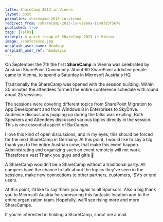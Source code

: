 ```yaml
---
title: ShareCamp 2013 in Vienna
layout: post
permalink: sharecamp-2013-in-vienna
redirect_from: /sharecamp-2013-in-vienna-114938bf567e
published: true
tags: [Talks]
excerpt: A quick recap of ShareCamp 2013 in Vienna
image: /conference.jpg
unsplash_user_name: Headway
unsplash_user_ref: headwayio
---
```


On September the 7th the first **ShareCamp** in Vienna was celebrated by Austrian SharePoint Community. About 60 SharePoint addicted people came to Vienna, to spend a Saturday in Microsoft Austria's HQ.

Traditionally the ShareCamp was opened with the session building. Within 30 minutes the attendees formed the entire conference schedule with round about 25 sessions.

The sessions were covering different topics from SharePoint Migration to App Development and from Windows 8 in Enterprises to SkyDrive. Audience discussions popping up during the talks was exciting. Both Speakers and Attendees discussed various topics directly in the session. This is one essential aspect of BarCamps.

I love this kind of open discussions, and in my eyes, this should be forced for the next ShareCamp in Germany. At this point, I would like to say a big thank you to the entire Austrian crew, that make this event happen. Administrating and organizing such an event remotely will not work. Therefore a vast Thank you guys and girls 🙂

A ShareCamp wouldn’t be a ShareCamp without a traditional party. All campers have the chance to talk about the topics they’ve seen in the sessions, make new connections to other partners, customers, ISV’s or end users.

At this point, I’d like to say thank you again to all Sponsors. Also a big thank you to Microsoft Austria for sponsoring this fantastic location and to the entire organization team. Hopefully, we’ll see rising more and more ShareCamps.

If you’re interested in holding a ShareCamp, shoot me a mail.
